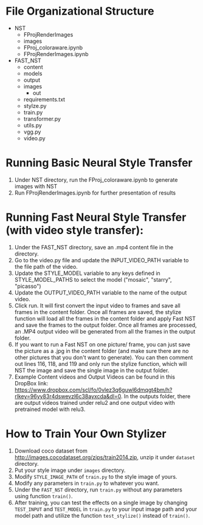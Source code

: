 # File Organizational Structure

- NST
  - FProjRenderImages
  - images
  - FProj_coloraware.ipynb
  - FProjRenderImages.ipynb
- FAST_NST
  - content
  - models
  - output
  - images
    - out
  - requirements.txt
  - stylze.py
  - train.py
  - transformer.py
  - utils.py
  - vgg.py
  - video.py

# Running Basic Neural Style Transfer

1. Under NST directory, run the FProj_coloraware.ipynb to generate images with NST
2. Run FProjRenderImages.ipynb for further presentation of results

# Running Fast Neural Style Transfer (with video style transfer):

1. Under the FAST_NST directory, save an .mp4 content file in the directory.
2. Go to the video.py file and update the INPUT_VIDEO_PATH variable to the file path of the video.
3. Update the STYLE_MODEL variable to any keys defined in STYLE_MODEL_PATHS to select the model ("mosaic", "starry", "picasso")
4. Update the OUTPUT_VIDEO_PATH variable to the name of the output video.
5. Click run. It will first convert the input video to frames and save all frames in the content folder. Once all frames are saved, the stylize function will load all the frames in the content folder and apply Fast NST and save the frames to the output folder. Once all frames are processed, an .MP4 output video will be generated from all the frames in the output folder.
6. If you want to run a Fast NST on one picture/ frame, you can just save the picture as a .jpg in the content folder (and make sure there are no other pictures that you don't want to generate). You can then comment out lines 116, 118, and 119 and only run the stylize function, which will NST the image and save the single image in the output folder.
7. Example Content videos and Output Videos can be found in this DropBox link: https://www.dropbox.com/scl/fo/0vlez3q6guwl6dmqgt4bm/h?rlkey=96yy83r4dswevzl6c38ayxcda&dl=0. In the outputs folder, there are output videos trained under relu2 and one output video with pretrained model with relu3.

# How to Train Your Own Stylizer

1. Download coco dataset from http://images.cocodataset.org/zips/train2014.zip, unzip it under `dataset` directory.
2. Put your style image under `images` directory.
3. Modify `STYLE_IMAGE_PATH` of `train.py` to the style image of yours. 
5. Modify any parameters in `train.py` to whatever you want.
6. Under the `FAST_NST` directory, run `train.py` without any parameters using function `train()`.
7. After training, you can test the effects on a single image by changing `TEST_INPUT` and `TEST_MODEL` in `train.py` to your input image path and your model path and utilize the function `test_stylize()` instead of `train()`.